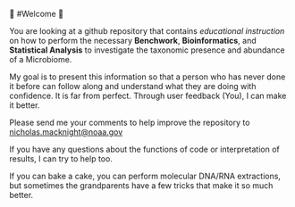 
:microbe:	#Welcome :microbe:	

You are looking at a github repository that contains _educational instruction_ on how to perform the necessary **Benchwork**, **Bioinformatics**, and **Statistical Analysis** to investigate the taxonomic presence and abundance of a Microbiome.

My goal is to present this information so that a person who has never done it before can follow along and understand what they are doing with confidence. It is far from perfect. Through user feedback (You), I can make it better.

Please send me your comments to help improve the repository to nicholas.macknight@noaa.gov

If you have any questions about the functions of code or interpretation of results, I can try to help too. 

If you can bake a cake, you can perform molecular DNA/RNA extractions, but sometimes the grandparents have a few tricks that make it so much better. 
